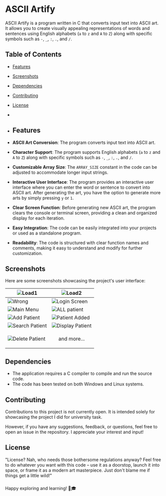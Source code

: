 # ASCII Artify

ASCII Artify is a program written in C that converts input text into ASCII art. It allows you to create visually appealing representations of words and sentences using English alphabets (`a` to `z` and `A` to `Z`) along with specific symbols such as `-`, `_`, `:`, `.`, and `/`.

## Table of Contents
- [Features](#features)
- [Screenshots](#screenshots)
- [Dependencies](#dependencies)
- [Contributing](#contributing)
- [License](#license)
- 
- ## Features

- **ASCII Art Conversion**: The program converts input text into ASCII art.
- **Character Support**: The program supports English alphabets (`a` to `z` and `A` to `Z`) along with specific symbols such as `-`, `_`, `:`, `.`, and `/`.
- **Customizable Array Size**: The `ARRAY_SIZE` constant in the code can be adjusted to accommodate longer input strings.
- **Interactive User Interface**: The program provides an interactive user interface where you can enter the word or sentence to convert into ASCII art. After generating the art, you have the option to generate more arts by simply pressing `y` or `1`.
- **Clear Screen Function**: Before generating new ASCII art, the program clears the console or terminal screen, providing a clean and organized display for each iteration.
- **Easy Integration**: The code can be easily integrated into your projects or used as a standalone program.
- **Readability**: The code is structured with clear function names and comments, making it easy to understand and modify for further customization.


## Screenshots
Here are some screenshots showcasing the project's user interface:

| ![Load1](screenshots/load1.png) | ![Load2](screenshots/load2.png) |
|---|---|
| ![Wrong](screenshots/wrong.png) | ![Login Screen](screenshots/login.png) |
| ![Main Menu](screenshots/main_menu.png) | ![ALL patient](screenshots/all_patient.png) |
| ![Add Patient](screenshots/add_patient.png) | ![Patient Added](screenshots/patient_added.png) |
| ![Search Patient](screenshots/search_patient.png) | ![Display Patient](screenshots/display_patient.png) |
| ![Delete Patient](screenshots/patient_deleted.png) | <p align="center">and more...</p> |



## Dependencies
- The application requires a C compiler to compile and run the source code.
- The code has been tested on both Windows and Linux systems.

## Contributing

Contributions to this project is not currently open. It is intended solely for showcasing the project I did for university task.

However, if you have any suggestions, feedback, or questions, feel free to open an issue in the repository. I appreciate your interest and input!

## License

"License? Nah, who needs those bothersome regulations anyway? Feel free to do whatever you want with this code – use it as a doorstop, launch it into space, or frame it as a modern art masterpiece. Just don't blame me if things get a little wild!"

###

Happy exploring and learning! 🚀🎓

